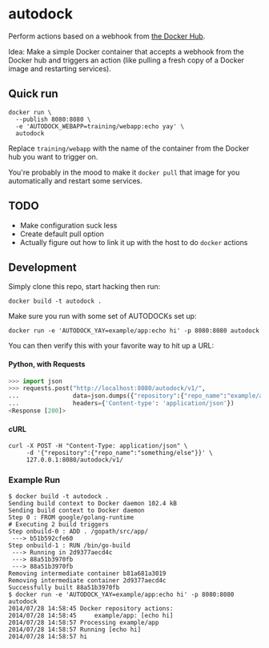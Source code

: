 autodock
========

Perform actions based on a webhook from [the Docker Hub](https://hub.docker.com/).

Idea: Make a simple Docker container that accepts a webhook from the Docker hub and triggers an action (like pulling a fresh copy of a Docker image and restarting services).

## Quick run

```
docker run \
  --publish 8080:8080 \
  -e 'AUTODOCK_WEBAPP=training/webapp:echo yay' \
  autodock
```

Replace `training/webapp` with the name of the container from the Docker hub you want to trigger on.

You're probably in the mood to make it `docker pull` that image for you automatically and restart some services.

## TODO

* Make configuration suck less
* Create default pull option
* Actually figure out how to link it up with the host to do `docker` actions

## Development

Simply clone this repo, start hacking then run:

```
docker build -t autodock .
```

Make sure you run with some set of AUTODOCKs set up:

```
docker run -e 'AUTODOCK_YAY=example/app:echo hi' -p 8080:8080 autodock
```

You can then verify this with your favorite way to hit up a URL:

#### Python, with Requests

```python
>>> import json
>>> requests.post("http://localhost:8080/autodock/v1/",
...               data=json.dumps({"repository":{"repo_name":"example/app"}}),
...               headers={'Content-type': 'application/json'})
<Response [200]>
```

#### cURL
```
curl -X POST -H "Content-Type: application/json" \
     -d '{"repository":{"repo_name":"something/else"}}' \
     127.0.0.1:8080/autodock/v1/
```

### Example Run

```
$ docker build -t autodock .
Sending build context to Docker daemon 102.4 kB
Sending build context to Docker daemon
Step 0 : FROM google/golang-runtime
# Executing 2 build triggers
Step onbuild-0 : ADD . /gopath/src/app/
 ---> b51b592cfe60
Step onbuild-1 : RUN /bin/go-build
 ---> Running in 2d9377aecd4c
 ---> 88a51b3970fb
 ---> 88a51b3970fb
Removing intermediate container b81a681a3019
Removing intermediate container 2d9377aecd4c
Successfully built 88a51b3970fb
$ docker run -e 'AUTODOCK_YAY=example/app:echo hi' -p 8080:8080 autodock
2014/07/28 14:58:45 Docker repository actions:
2014/07/28 14:58:45 	example/app: [echo hi]
2014/07/28 14:58:57 Processing example/app
2014/07/28 14:58:57 Running [echo hi]
2014/07/28 14:58:57 hi
```

